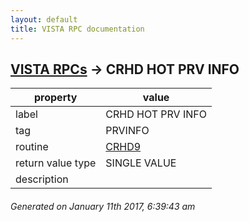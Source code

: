 ```yaml
---
layout: default
title: VISTA RPC documentation
---
```




## [VISTA RPCs](TableOfContent.md) &#8594; CRHD HOT PRV INFO 

 property | value 
--- | --- 
 label | CRHD HOT PRV INFO
 tag | PRVINFO
 routine | [CRHD9](http://code.osehra.org/dox/Routine_CRHD9_source.html)
 return value type | SINGLE VALUE
 description | 




 ###### Generated on January 11th 2017, 6:39:43 am